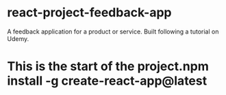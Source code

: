 # react-project-feedback-app
A feedback application for a product or service. Built following a tutorial on Udemy.

# This is the start of the project.npm install -g create-react-app@latest